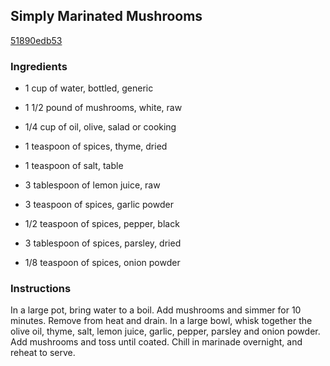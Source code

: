 ## Simply Marinated Mushrooms

[51890edb53](http://allrecipes.com/recipe/simply-marinated-mushrooms/)

### Ingredients

 - 1 cup of water, bottled, generic

 - 1 1/2 pound of mushrooms, white, raw

 - 1/4 cup of oil, olive, salad or cooking

 - 1 teaspoon of spices, thyme, dried

 - 1 teaspoon of salt, table

 - 3 tablespoon of lemon juice, raw

 - 3 teaspoon of spices, garlic powder

 - 1/2 teaspoon of spices, pepper, black

 - 3 tablespoon of spices, parsley, dried

 - 1/8 teaspoon of spices, onion powder

### Instructions

In a large pot, bring water to a boil. Add mushrooms and simmer for 10 minutes. Remove from heat and drain. In a large bowl, whisk together the olive oil, thyme, salt, lemon juice, garlic, pepper, parsley and onion powder. Add mushrooms and toss until coated. Chill in marinade overnight, and reheat to serve.